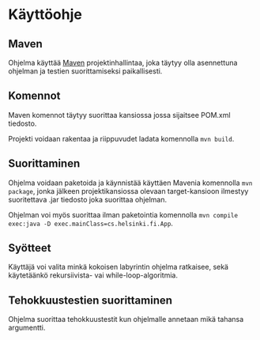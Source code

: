 # Käyttöohje

## Maven

Ohjelma käyttää [Maven](https://maven.apache.org/) projektinhallintaa, joka täytyy olla asennettuna ohjelman ja testien suorittamiseksi paikallisesti.

## Komennot

Maven komennot täytyy suorittaa kansiossa jossa sijaitsee POM.xml tiedosto.

Projekti voidaan rakentaa ja riippuvudet ladata komennolla `mvn build`.

## Suorittaminen

Ohjelma voidaan paketoida ja käynnistää käyttäen Mavenia komennolla `mvn package`, jonka jälkeen projektikansiossa olevaan target-kansioon ilmestyy suoritettava .jar tiedosto joka suorittaa ohjelman.

Ohjelman voi myös suorittaa ilman paketointia komennolla `mvn compile exec:java -D exec.mainClass=cs.helsinki.fi.App`.

## Syötteet

Käyttäjä voi valita minkä kokoisen labyrintin ohjelma ratkaisee, sekä käytetäänkö rekursiivista- vai while-loop-algoritmia.

## Tehokkuustestien suorittaminen

Ohjelma suorittaa tehokkuustestit kun ohjelmalle annetaan mikä tahansa argumentti.
